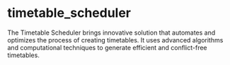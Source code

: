 # timetable_scheduler
The Timetable Scheduler brings innovative solution that automates and optimizes the process of creating timetables. It uses advanced algorithms and computational techniques to generate efficient and conflict-free timetables.
